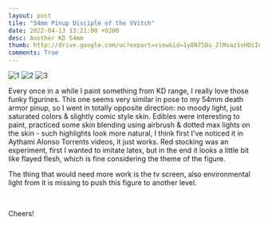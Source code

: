 ```yaml
---
layout: post
tile: "54mm Pinup Disciple of the VVitch"
date: 2022-04-13 13:21:00 +0200
desc: Another KD 54mm
thumb: http://drive.google.com/uc?export=view&id=1y8N758u_2lMvaz1vHDiIdt0SZN-VbWPW
comments: True
---
```


![1](http://drive.google.com/uc?export=view&id=1y8N758u_2lMvaz1vHDiIdt0SZN-VbWPW) 
![2](http://drive.google.com/uc?export=view&id=15bqWdeHJ9ep51yL-qX6a65gnrhEZXr99) 
![3](http://drive.google.com/uc?export=view&id=1yxIi6l2a865kWhTzD8Rq9vs5EmPXKd1G)

Every once in a while I paint something from KD range, I really love those funky figurines. This one seems very similar in pose to my 
54mm death armor pinup, so I went in totally opposite direction: no moody light, just saturated colors & slightly comic style skin. 
Edibles were interesting to paint, practiced some skin blending using airbrush & dotted max lights on the skin - such highlights look more natural, 
I think first I've noticed it in Aythami Alonso Torrents videos, it just works. Red stocking was an experiment, first I wanted to imitate latex, 
but in the end it looks a little bit like flayed flesh, which is fine considering the theme of the figure. 

The thing that would need more work is the tv screen, also environmental light from it is missing to push this figure to another level. 

&nbsp;&nbsp;&nbsp;&nbsp;&nbsp;&nbsp;&nbsp;&nbsp;


Cheers!
